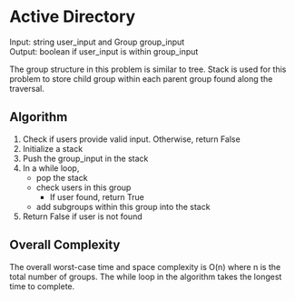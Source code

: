 # Active Directory

Input: string user_input and Group group_input </br>
Output: boolean if user_input is within group_input

The group structure in this problem is similar to tree. Stack is used for this problem to store child group within each parent group found along the traversal.

## Algorithm

1. Check if users provide valid input. Otherwise, return False
2. Initialize a stack
3. Push the group_input in the stack
4. In a while loop, 
    * pop the stack
    * check users in this group
        * If user found, return True
    * add subgroups within this group into the stack
4. Return False if user is not found

## Overall Complexity
The overall worst-case time and space complexity is O(n) where n is the total number of groups. The while loop in the algorithm takes the longest time to complete.